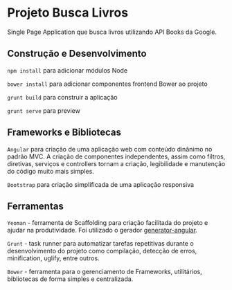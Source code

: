 # Projeto Busca Livros

Single Page Application que busca livros utilizando API Books da Google.

## Construção e Desenvolvimento

`npm install` para adicionar módulos Node

`bower install` para adicionar componentes frontend Bower ao projeto

`grunt build` para construir a aplicação

`grunt serve` para preview

## Frameworks e Bibliotecas

`Angular` para criação de uma aplicação web com conteúdo dinânimo no padrão MVC. A criação de componentes independentes, assim como filtros, diretivas, serviços e controllers tornam a criação, legibilidade e manutenção do código muito mais simples.

`Bootstrap` para criação simplificada de uma aplicação responsiva

## Ferramentas
`Yeoman` - ferramenta de Scaffolding para criação facilitada do projeto e ajudar na produtividade. Foi utilizado o gerador [generator-angular](https://github.com/yeoman/generator-angular#view).

`Grunt` - task runner para automatizar tarefas repetitivas durante o desenvolvimento do projeto como compilação, detecção de erros, minification, uglify, entre outros.

`Bower` - ferramenta para o gerenciamento de Frameworks, utilitários, bibliotecas de forma simples e centralizada.
